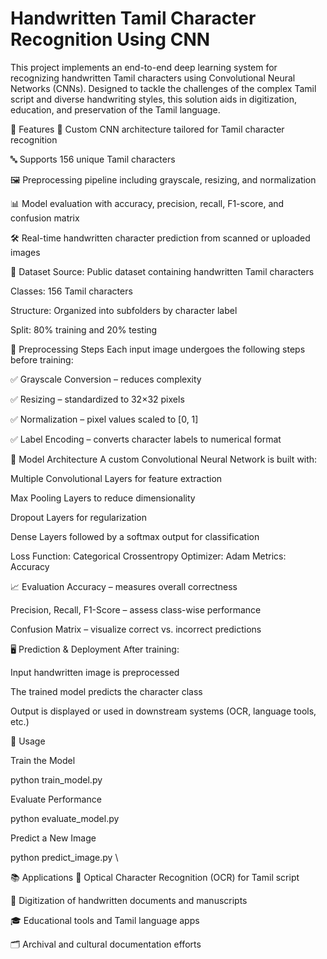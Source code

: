 # Handwritten Tamil Character Recognition Using CNN

This project implements an end-to-end deep learning system for recognizing handwritten Tamil characters using Convolutional Neural Networks (CNNs). Designed to tackle the challenges of the complex Tamil script and diverse handwriting styles, this solution aids in digitization, education, and preservation of the Tamil language.

🚀 Features
🧠 Custom CNN architecture tailored for Tamil character recognition

🔤 Supports 156 unique Tamil characters

🖼️ Preprocessing pipeline including grayscale, resizing, and normalization

📊 Model evaluation with accuracy, precision, recall, F1-score, and confusion matrix

🛠️ Real-time handwritten character prediction from scanned or uploaded images

📁 Dataset
Source: Public dataset containing handwritten Tamil characters

Classes: 156 Tamil characters

Structure: Organized into subfolders by character label

Split: 80% training and 20% testing

🔧 Preprocessing Steps
Each input image undergoes the following steps before training:

✅ Grayscale Conversion – reduces complexity

✅ Resizing – standardized to 32×32 pixels

✅ Normalization – pixel values scaled to [0, 1]

✅ Label Encoding – converts character labels to numerical format

🧠 Model Architecture
A custom Convolutional Neural Network is built with:

Multiple Convolutional Layers for feature extraction

Max Pooling Layers to reduce dimensionality

Dropout Layers for regularization

Dense Layers followed by a softmax output for classification

Loss Function: Categorical Crossentropy
Optimizer: Adam
Metrics: Accuracy

📈 Evaluation
Accuracy – measures overall correctness

Precision, Recall, F1-Score – assess class-wise performance

Confusion Matrix – visualize correct vs. incorrect predictions

🖥️ Prediction & Deployment
After training:

Input handwritten image is preprocessed

The trained model predicts the character class

Output is displayed or used in downstream systems (OCR, language tools, etc.)


🧪 Usage

Train the Model

python train_model.py

Evaluate Performance

python evaluate_model.py

Predict a New Image

python predict_image.py \

📚 Applications
📝 Optical Character Recognition (OCR) for Tamil script

📖 Digitization of handwritten documents and manuscripts

🎓 Educational tools and Tamil language apps

🗂️ Archival and cultural documentation efforts
